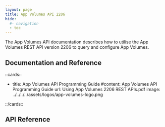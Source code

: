 ```yaml
---
layout: page
title: App Volumes API 2206
hide:
  #- navigation
  - toc
---
```


The App Volumes API documentation describes how to utilise the App Volumes REST API version 2206 to query and configure App Volumes.

## Documentation and Reference

::cards::

- title: App Volumes API Programming Guide
  #content: App Volumes API Programming Guide
  url: Using App Volumes 2206 REST APIs.pdf
  image: ../../../../assets/logos/app-volumes-logo.png

::/cards::

## API Reference

<swagger-ui src="swagger.json"/>
